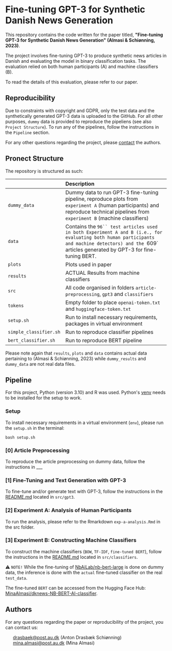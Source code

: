 # Fine-tuning GPT-3 for Synthetic Danish News Generation
This repository contains the code written for the paper titled, **"Fine-tuning GPT-3 for Synthetic Danish News Generation" (Almasi & Schiønning, 2023)**. 

The project involves fine-tuning GPT-3 to produce synthetic news articles in Danish and evaluating the model in binary classification tasks. The evaluation relied on both human participants (A) and machine classifiers (B).

To read the details of this evaluation, please refer to our paper. 

## Reproducibility  
Due to constraints with copyright and GDPR, only the test data and the synthetically generated GPT-3 data is uploaded to the GitHub. For all other purposes, `dummy` data is provided to reproduce the pipeliens (see also `Project Structure`). To run any of the pipelines, follow the instructions in the `Pipeline` section. 

For any other questions regarding the project, please [contact](https://github.com/drasbaek/finetuning-gpt3-danish-news/tree/main#authors) the authors. 

## Pronect Structure 
The repository is structured as such: 

| <div style="width:120px"></div>| Description |
|---------|:-----------|
| ```dummy_data``` | Dummy data to run GPT-3 fine-tuning pipeline, reproduce plots from `experiment A` (human participants) and reproduce technical pipelines from `experiment B` (machine classifiers)|
| ```data``` | Contains the `96`` test articles used in both Experiment A and B (i.e., for evaluating both human participants and machine detectors) and the `609` articles generated by GPT-3 for fine-tuning BERT. |
| ```plots``` | Plots used in paper|
| ```results``` | ACTUAL Results from machine classifiers |
| ```src``` | All code organised in folders `article-preprocessing`, `gpt3` and `classifiers` |
| ```tokens``` | Empty folder to place `openai-token.txt` and `huggingface-token.txt`|
| ```setup.sh``` | Run to install necessary requirements, packages in virtual environment|
| ```simple_classifier.sh``` | Run to reproduce classifier pipelines|
| ```bert_classifier.sh``` | Run to reproduce BERT pipeline|

Please note again that `results`, `plots` and `data` contains actual data pertaining to (Almasi & Schiønning, 2023) while `dummy_results` and `dummy_data` are not real data files. 


## Pipeline 
For this project, Python (version 3.10) and R was used. Python's [venv](https://docs.python.org/3/library/venv.html) needs to be installed for the setup to work.

### Setup 
To install necessary requirements in a virtual environment (`env`), please run the `setup.sh` in the terminal: 
```
bash setup.sh
```

### [0] Article Preprocessing
To reproduce the article preprocessing on dummy data, follow the instructions in ___ 

### [1] Fine-Tuning and Text Generation with GPT-3
To fine-tune and/or generate text with GPT-3, follow the instructions in the [README.md](https://github.com/drasbaek/finetuning-gpt3-danish-news/blob/main/src/gpt3/README.md) located in `src/gpt3`. 

### [2] Experiment A: Analysis of Human Participants  
To run the analysis, please refer to the Rmarkdown `exp-a-analysis.Rmd` in the src folder. 

### [3] Experiment B: Constructing Machine Classifiers
To construct the machine classifiers (`BOW`, `TF-IDF`, `fine-tuned BERT`), follow the instructions in the [README.md](https://github.com/drasbaek/finetuning-gpt3-danish-news/blob/main/src/classifiers/README.md) located in `src/classifiers`.

⚠️ `NOTE!` While the fine-tuning of [NbAiLab/nb-bert-large](https://huggingface.co/NbAiLab/nb-bert-large) is done on dummy data, the inference is done with the `actual` fine-tuned classifier on the real `test_data`.

The fine-tuned `BERT` can be accessed from the Hugging Face Hub: [MinaAlmasi/dknews-NB-BERT-AI-classifier](https://huggingface.co/MinaAlmasi/dknews-NB-BERT-AI-classifier).

## Authors 
For any questions regarding the paper or reproducibility of the project, you can contact us:
<ul style="list-style-type: none;">
  <li><a href="mailto:drasbaek@post.au.dk">drasbaek@post.au.dk</a>
(Anton Drasbæk Schiønning)</li>
    <li><a href="mailto: mina.almasi@post.au.dk"> mina.almasi@post.au.dk</a>
(Mina Almasi)</li>
</ul>

